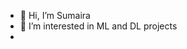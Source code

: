- 👋 Hi, I’m Sumaira
- 👀 I’m interested in ML and DL projects
-

<!---
UdaEil/UdaEil is a ✨ special ✨ repository because its `README.md` (this file) appears on your GitHub profile.
You can click the Preview link to take a look at your changes.
--->
